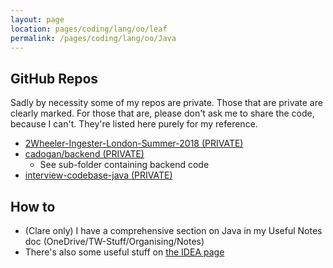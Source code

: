 ```yaml
---
layout: page
location: pages/coding/lang/oo/leaf
permalink: /pages/coding/lang/oo/Java
---
```


## GitHub Repos 

Sadly by necessity some of my repos are private. Those that are private are clearly marked. For those that are, please don't ask me to share the code, because I can't. They're listed here purely for my reference.

- [2Wheeler-Ingester-London-Summer-2018 (PRIVATE)](https://github.com/claresudbery/2Wheeler-Ingester-London-Summer-2018)
- [cadogan/backend (PRIVATE)](https://github.com/claresudbery/cadogan)
    - See sub-folder containing backend code
- [interview-codebase-java (PRIVATE)](https://github.com/claresudbery/interview-codebase-java)

## How to

- (Clare only) I have a comprehensive section on Java in my Useful Notes doc (OneDrive/TW-Stuff/Organising/Notes)
- There's also some useful stuff on [the IDEA page](/pages/coding/tools/IntelliJ-IDEA)



